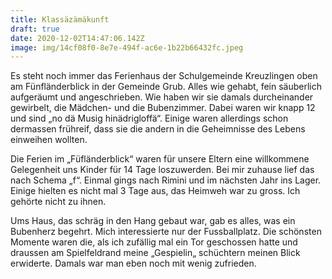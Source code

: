 ```yaml
---
title: Klassäzämäkunft
draft: true
date: 2020-12-02T14:47:06.142Z
image: img/14cf08f0-8e7e-494f-ac6e-1b22b66432fc.jpeg
---
```

Es steht noch immer das Ferienhaus der Schulgemeinde Kreuzlingen oben am Fünfländerblick in der Gemeinde Grub. Alles wie gehabt, fein säuberlich aufgeräumt und angeschrieben. Wie haben wir sie damals durcheinander gewirbelt, die Mädchen- und die Bubenzimmer. Dabei waren wir knapp 12 und sind „no dä Musig hinädrigloffä“. Einige waren      allerdings schon dermassen frühreif, dass sie die andern in die Geheimnisse des Lebens einweihen wollten.

Die Ferien im „Füfländerblick“ waren für unsere Eltern eine willkommene Gelegenheit uns Kinder für 14 Tage loszuwerden. Bei mir zuhause lief das nach Schema „f“. Einmal gings nach Rimini und im nächsten Jahr ins Lager. Einige hielten es nicht mal 3 Tage aus, das Heimweh war zu gross. Ich gehörte nicht zu ihnen.

Ums Haus, das schräg in den Hang gebaut war, gab es alles, was ein Bubenherz begehrt. Mich interessierte nur der Fussballplatz. Die schönsten Momente waren die, als ich zufällig mal ein Tor geschossen hatte und draussen am Spielfeldrand meine „Gespielin„ schüchtern meinen Blick erwiderte. Damals war man eben noch mit wenig zufrieden.